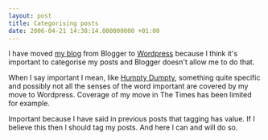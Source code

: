 ```yaml
---
layout: post
title: Categorising posts
date: 2006-04-21 14:38:14.000000000 +01:00
---
```

I have moved <a href="http://dominicsayers.wordpress.com" title="Dominic Sayers">my blog</a> from Blogger to <a href="http://wordpress.com/" title="Wordpress" target="_blank">Wordpress</a> because I think it&#39;s important to categorise my posts and Blogger doesn&#39;t allow me to do that.

When I say important I mean, like <a href="http://en.wikipedia.org/wiki/Humpty_dumpty#Exploitation" target="_blank">Humpty Dumpty</a>, something quite specific and possibly not all the senses of the word important are covered by my move to Wordpress. Coverage of my move in The Times has been limited for example.

Important because I have said in previous posts that tagging has value. If I believe this then I should tag my posts. And here I can and will do so.
